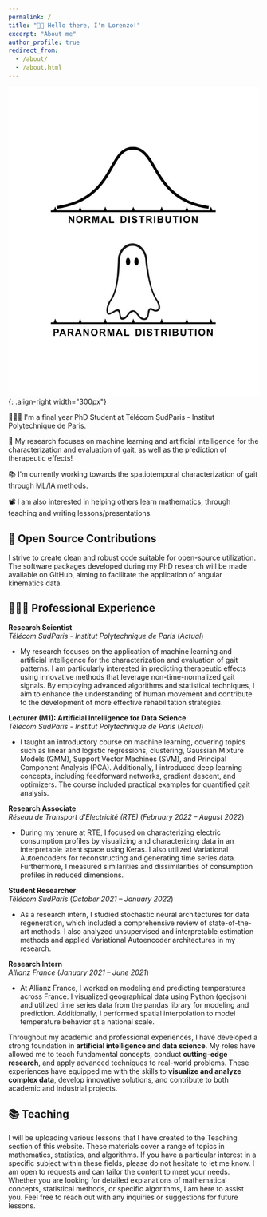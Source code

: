 ```yaml
---
permalink: /
title: "👋🏼 Hello there, I'm Lorenzo!"
excerpt: "About me"
author_profile: true
redirect_from: 
  - /about/
  - /about.html
---
```




![Illustration of combining vision and language modalities](/images/paranormal.jpg){: .align-right width="300px"}

👨🏻‍💻 I'm a final year PhD Student at Télécom SudParis - Institut Polytechnique de Paris.

🔬 My research focuses on machine learning and artificial intelligence for the characterization and evaluation of gait, as well as the prediction of therapeutic effects! 

📚 I'm currently working towards the spatiotemporal characterization of gait through ML/IA methods.

📽️ I am also interested in helping others learn mathematics, through teaching and writing lessons/presentations. 


## 🤖 Open Source Contributions
I strive to create clean and robust code suitable for open-source utilization. The software packages developed during my PhD research will be made available on GitHub, aiming to facilitate the application of angular kinematics data.

## 👨🏻‍🔬 Professional Experience

**Research Scientist** <br/>
*Télécom SudParis - Institut Polytechnique de Paris* (*Actual*)
- My research focuses on the application of machine learning and artificial intelligence for the characterization and evaluation of gait patterns. I am particularly interested in predicting therapeutic effects using innovative methods that leverage non-time-normalized gait signals. By employing advanced algorithms and statistical techniques, I aim to enhance the understanding of human movement and contribute to the development of more effective rehabilitation strategies.<br/>

**Lecturer (M1): Artificial Intelligence for Data Science** <br/>
*Télécom SudParis - Institut Polytechnique de Paris* (*Actual*)
- I taught an introductory course on machine learning, covering topics such as linear and logistic regressions, clustering, Gaussian Mixture Models (GMM), Support Vector Machines (SVM), and Principal Component Analysis (PCA). Additionally, I introduced deep learning concepts, including feedforward networks, gradient descent, and optimizers. The course included practical examples for quantified gait analysis.<br/>

**Research Associate** <br/>
*Réseau de Transport d’Electricité (RTE)* (*February 2022 – August 2022*)
- During my tenure at RTE, I focused on characterizing electric consumption profiles by visualizing and characterizing data in an interpretable latent space using Keras. I also utilized Variational Autoencoders for reconstructing and generating time series data. Furthermore, I measured similarities and dissimilarities of consumption profiles in reduced dimensions.<br/>

**Student Researcher** <br/>
*Télécom SudParis* (*October 2021 – January 2022*)
- As a research intern, I studied stochastic neural architectures for data regeneration, which included a comprehensive review of state-of-the-art methods. I also analyzed unsupervised and interpretable estimation methods and applied Variational Autoencoder architectures in my research.<br/>

**Research Intern** <br/>
*Allianz France* (*January 2021 – June 2021*)
- At Allianz France, I worked on modeling and predicting temperatures across France. I visualized geographical data using Python (geojson) and utilized time series data from the pandas library for modeling and prediction. Additionally, I performed spatial interpolation to model temperature behavior at a national scale.<br/>

Throughout my academic and professional experiences, I have developed a strong foundation in **artificial intelligence and data science**. My roles have allowed me to teach fundamental concepts, conduct **cutting-edge research**, and apply advanced techniques to real-world problems. These experiences have equipped me with the skills to **visualize and analyze complex data**, develop innovative solutions, and contribute to both academic and industrial projects.

## 📚 Teaching 
I will be uploading various lessons that I have created to the Teaching section of this website. These materials cover a range of topics in mathematics, statistics, and algorithms. If you have a particular interest in a specific subject within these fields, please do not hesitate to let me know. I am open to requests and can tailor the content to meet your needs. Whether you are looking for detailed explanations of mathematical concepts, statistical methods, or specific algorithms, I am here to assist you. Feel free to reach out with any inquiries or suggestions for future lessons.



